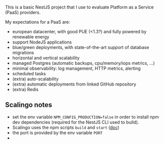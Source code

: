 This is a basic NestJS project that I use to evaluate Platform as a Service (PaaS) providers.

My expectations for a PaaS are:
- european datacenter, with good PUE (<1.3?) and fully powered by renewable energy
- support NodeJS applications
- blue/green deployments, with state-of-the-art support of database migrations
- horizontal and vertical scalability 
- managed Postgres (automatic backups, cpu/memory/iops metrics, ...)
- minimal observability: log management, HTTP metrics, alerting
- scheduled tasks
- (extra) auto-scalability
- (extra) automatic deployments from linked GitHub repository
- (extra) Redis

## Scalingo notes

- set the env variable `NPM_CONFIG_PRODUCTION=false` in order to install npm dev dependencies (required for the NestJS CLI used to build).
- Scalingo uses the npm scripts `build` and `start` ([doc](https://doc.scalingo.com/languages/nodejs/start))
- the port is provided by the env variable `PORT`
- 